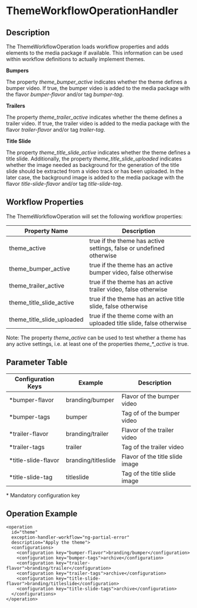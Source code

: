 # ThemeWorkflowOperationHandler

## Description
The ThemeWorkflowOperation loads workflow properties and adds elements to the media package if available. 
This information can be used within workflow definitions to actually implement themes.

**Bumpers**

The property *theme_bumper_active* indicates whether the theme defines a bumper video. If true, the bumper video
is added to the media package with the flavor *bumper-flavor* and/or tag *bumper-tag*.

**Trailers**

The property *theme_trailer_active* indicates whether the theme defines a trailer video. If true, the trailer video
is added to the media package with the flavor *trailer-flavor* and/or tag *trailer-tag*.

**Title Slide**

The property *theme_title_slide_active* indicates whether the theme defines a title slide. Additionally, the
property *theme_title_slide_uploaded* indicates whether the image needed as background for the generation
of the title slide should be extracted from a video track or has been uploaded. In the later case,
the background image is added to the media package with the flavor *title-slide-flavor* and/or tag *title-slide-tag*.

## Workflow Properties

The ThemeWorkflowOperation will set the following workflow properties:

|Property Name             |Description                                                          |
|--------------------------|---------------------------------------------------------------------|
|theme_active              |true if the theme has active settings, false or undefined otherwise  |
|theme_bumper_active       |true if the theme has an active bumper video, false otherwise        |
|theme_trailer_active      |true if the theme has an active trailer video, false otherwise       |
|theme_title_slide_active  |true if the theme has an active title slide, false otherwise         |
|theme_title_slide_uploaded|true if the theme come with an uploaded title slide, false otherwise |

Note: The property *theme_active* can be used to test whether a theme has any active settings, i.e.
at least one of the properties *theme_\*_active* is true.

## Parameter Table

|Configuration Keys |Example             |Description                    |
|-------------------|--------------------|-------------------------------|
|*bumper-flavor     |branding/bumper     |Flavor of the bumper video     |
|*bumper-tags       |bumper              |Tag of of the bumper video     |
|*trailer-flavor    |branding/trailer    |Flavor of the trailer video    |
|*trailer-tags      |trailer             |Tag of the trailer video       |
|*title-slide-flavor|branding/titleslide |Flavor of the title slide image|
|*title-slide-tag   |titleslide          |Tag of the title slide image   |

\* Mandatory configuration key

## Operation Example

    <operation
      id="theme"
      exception-handler-workflow="ng-partial-error"
      description="Apply the theme">
      <configurations>
        <configuration key="bumper-flavor">branding/bumper</configuration>
        <configuration key="bumper-tags">archive</configuration>
        <configuration key="trailer-flavor">branding/trailer</configuration>
        <configuration key="trailer-tags">archive</configuration>
        <configuration key="title-slide-flavor">branding/titleslide</configuration>
        <configuration key="title-slide-tags">archive</configuration>
      </configurations>
    </operation>


